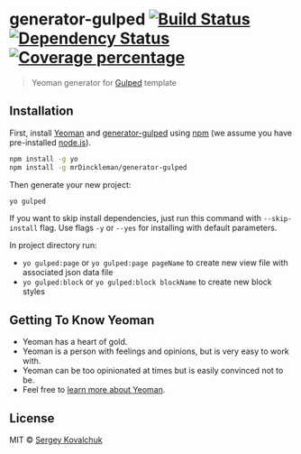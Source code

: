 # generator-gulped [![Build Status][travis-image]][travis-url] [![Dependency Status][daviddm-image]][daviddm-url] [![Coverage percentage][coveralls-image]][coveralls-url]



> Yeoman generator for [Gulped](https://github.com/mrDinckleman/gulped) template

## Installation

First, install [Yeoman](http://yeoman.io) and [generator-gulped](https://github.com/mrDinckleman/generator-gulped) using [npm](https://www.npmjs.com/) (we assume you have pre-installed [node.js](https://nodejs.org/)).

```bash
npm install -g yo
npm install -g mrDinckleman/generator-gulped
```

Then generate your new project:

```bash
yo gulped
```

If you want to skip install dependencies, just run this command with `--skip-install` flag. Use flags `-y` or `--yes` for installing with default parameters.

In project directory run:
 * `yo gulped:page` or `yo gulped:page pageName` to create new view file with associated json data file
 * `yo gulped:block` or `yo gulped:block blockName` to create new block styles

## Getting To Know Yeoman

 * Yeoman has a heart of gold.
 * Yeoman is a person with feelings and opinions, but is very easy to work with.
 * Yeoman can be too opinionated at times but is easily convinced not to be.
 * Feel free to [learn more about Yeoman](http://yeoman.io/).

## License

MIT © [Sergey Kovalchuk](https://github.com/mrDinckleman)


[travis-image]: https://travis-ci.org/mrDinckleman/generator-gulped.svg?branch=master
[travis-url]: https://travis-ci.org/mrDinckleman/generator-gulped
[daviddm-image]: https://david-dm.org/mrDinckleman/generator-gulped.svg?theme=shields.io
[daviddm-url]: https://david-dm.org/mrDinckleman/generator-gulped
[coveralls-image]: https://coveralls.io/repos/mrDinckleman/generator-gulped/badge.svg
[coveralls-url]: https://coveralls.io/r/mrDinckleman/generator-gulped
